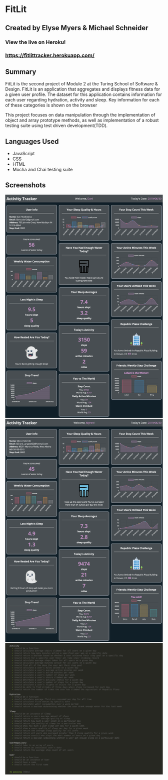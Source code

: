 # FitLit
## Created by Elyse Myers & Michael Schneider
### View the live on Heroku!
### https://fitlittracker.herokuapp.com/

## Summary
FitLit is the second project of Module 2 at the Turing School of Software & Design. FitLit is an application that aggregates and displays fitness data for a given user profile. The dataset for this application contains information for each user regarding hydration, activity and sleep. Key information for each of these categories is shown on the browser

This project focuses on data manipulation through the implementation of object and array prototype methods, as well as implementation of a robust testing suite using test driven development(TDD).

## Languages Used

- JavaScript
- CSS
- HTML
- Mocha and Chai testing suite

## Screenshots
![ScreenShot 1](images/screenshot1.png)
![ScreenShot 2](images/screenshot2.png)
![Testing ScreenShot](images/testingScreenShot.png)

